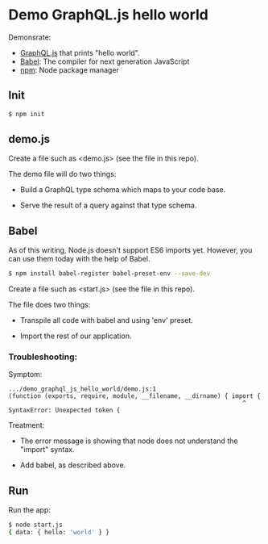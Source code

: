 # Demo GraphQL.js hello world

Demonsrate:

  * [GraphQL.js](https://github.com/graphql/graphql-js) that prints "hello world".
  * [Babel](https://babeljs.io/): The compiler for next generation JavaScript
  * [npm](https://npm.js): Node package manager


## Init

```sh
$ npm init
```


## demo.js

Create a file such as <demo.js> (see the file in this repo).

The demo file will do two things:

 * Build a GraphQL type schema which maps to your code base.

 * Serve the result of a query against that type schema.


## Babel

As of this writing, Node.js doesn't support ES6 imports yet. However, you can use them today with the help of Babel.

```sh
$ npm install babel-register babel-preset-env --save-dev
```

Create a file such as <start.js> (see the file in this repo).

The file does two things:

  * Transpile all code with babel and using 'env' preset.

  * Import the rest of our application.


### Troubleshooting:

Symptom:

    .../demo_graphql_js_hello_world/demo.js:1
    (function (exports, require, module, __filename, __dirname) { import {
                                                                     ^
    SyntaxError: Unexpected token {

Treatment:

  * The error message is showing that node does not understand the "import" syntax.

  * Add babel, as described above.


## Run

Run the app:

```sh
$ node start.js
{ data: { hello: 'world' } }
```
